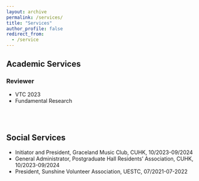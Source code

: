 ```yaml
---
layout: archive
permalink: /services/
title: "Services"
author_profile: false
redirect_from:
  - /service
---
```

## Academic Services
### Reviewer
- VTC 2023
- Fundamental Research
<br>
<br>

## Social Services
- Initiator and President, Graceland Music Club, CUHK, 10/2023-09/2024
- General Administrator, Postgraduate Hall Residents’ Association, CUHK, 10/2023-09/2024
- President, Sunshine Volunteer Association, UESTC, 07/2021-07-2022
